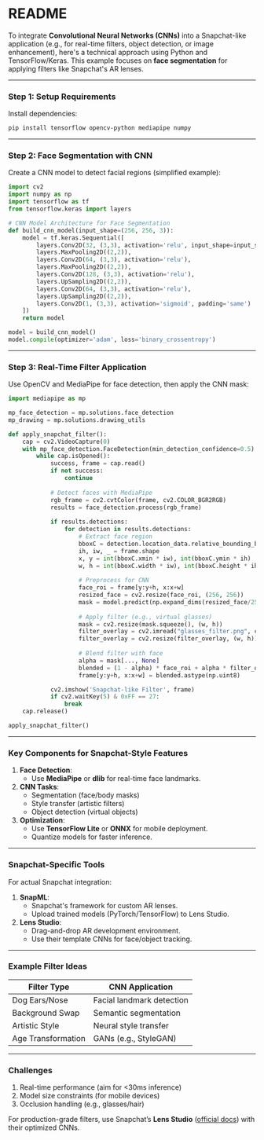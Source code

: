 # README

To integrate **Convolutional Neural Networks (CNNs)** into a Snapchat-like application (e.g., for real-time filters, object detection, or image enhancement), here's a technical approach using Python and TensorFlow/Keras. This example focuses on **face segmentation** for applying filters like Snapchat's AR lenses.

---

### **Step 1: Setup Requirements**
Install dependencies:
```bash
pip install tensorflow opencv-python mediapipe numpy
```

---

### **Step 2: Face Segmentation with CNN**
Create a CNN model to detect facial regions (simplified example):

```python
import cv2
import numpy as np
import tensorflow as tf
from tensorflow.keras import layers

# CNN Model Architecture for Face Segmentation
def build_cnn_model(input_shape=(256, 256, 3)):
    model = tf.keras.Sequential([
        layers.Conv2D(32, (3,3), activation='relu', input_shape=input_shape),
        layers.MaxPooling2D((2,2)),
        layers.Conv2D(64, (3,3), activation='relu'),
        layers.MaxPooling2D((2,2)),
        layers.Conv2D(128, (3,3), activation='relu'),
        layers.UpSampling2D((2,2)),
        layers.Conv2D(64, (3,3), activation='relu'),
        layers.UpSampling2D((2,2)),
        layers.Conv2D(1, (3,3), activation='sigmoid', padding='same')
    ])
    return model

model = build_cnn_model()
model.compile(optimizer='adam', loss='binary_crossentropy')
```

---

### **Step 3: Real-Time Filter Application**
Use OpenCV and MediaPipe for face detection, then apply the CNN mask:

```python
import mediapipe as mp

mp_face_detection = mp.solutions.face_detection
mp_drawing = mp.solutions.drawing_utils

def apply_snapchat_filter():
    cap = cv2.VideoCapture(0)
    with mp_face_detection.FaceDetection(min_detection_confidence=0.5) as face_detection:
        while cap.isOpened():
            success, frame = cap.read()
            if not success:
                continue
            
            # Detect faces with MediaPipe
            rgb_frame = cv2.cvtColor(frame, cv2.COLOR_BGR2RGB)
            results = face_detection.process(rgb_frame)
            
            if results.detections:
                for detection in results.detections:
                    # Extract face region
                    bboxC = detection.location_data.relative_bounding_box
                    ih, iw, _ = frame.shape
                    x, y = int(bboxC.xmin * iw), int(bboxC.ymin * ih)
                    w, h = int(bboxC.width * iw), int(bboxC.height * ih)
                    
                    # Preprocess for CNN
                    face_roi = frame[y:y+h, x:x+w]
                    resized_face = cv2.resize(face_roi, (256, 256))
                    mask = model.predict(np.expand_dims(resized_face/255.0, axis=0))[0]
                    
                    # Apply filter (e.g., virtual glasses)
                    mask = cv2.resize(mask.squeeze(), (w, h))
                    filter_overlay = cv2.imread("glasses_filter.png", cv2.IMREAD_UNCHANGED)
                    filter_overlay = cv2.resize(filter_overlay, (w, h))
                    
                    # Blend filter with face
                    alpha = mask[..., None]
                    blended = (1 - alpha) * face_roi + alpha * filter_overlay[..., :3]
                    frame[y:y+h, x:x+w] = blended.astype(np.uint8)

            cv2.imshow('Snapchat-like Filter', frame)
            if cv2.waitKey(5) & 0xFF == 27:
                break
    cap.release()

apply_snapchat_filter()
```

---

### **Key Components for Snapchat-Style Features**
1. **Face Detection**:
   - Use **MediaPipe** or **dlib** for real-time face landmarks.
2. **CNN Tasks**:
   - Segmentation (face/body masks)
   - Style transfer (artistic filters)
   - Object detection (virtual objects)
3. **Optimization**:
   - Use **TensorFlow Lite** or **ONNX** for mobile deployment.
   - Quantize models for faster inference.

---

### **Snapchat-Specific Tools**
For actual Snapchat integration:
1. **SnapML**:
   - Snapchat's framework for custom AR lenses.
   - Upload trained models (PyTorch/TensorFlow) to Lens Studio.
2. **Lens Studio**:
   - Drag-and-drop AR development environment.
   - Use their template CNNs for face/object tracking.

---

### **Example Filter Ideas**
| Filter Type          | CNN Application                     |
|----------------------|-------------------------------------|
| Dog Ears/Nose        | Facial landmark detection           |
| Background Swap      | Semantic segmentation               |
| Artistic Style       | Neural style transfer               |
| Age Transformation   | GANs (e.g., StyleGAN)               |

---

### **Challenges**
1. Real-time performance (aim for <30ms inference)
2. Model size constraints (for mobile devices)
3. Occlusion handling (e.g., glasses/hair)

For production-grade filters, use Snapchat’s **Lens Studio** ([official docs](https://lensstudio.snapchat.com/)) with their optimized CNNs.
